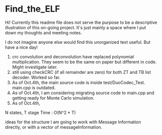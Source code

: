 # Find_the_ELF


Hi! Currently this readme file does not serve the purpose to be a descriptive illustration of this on-going project. It's just mainly a space where I put down my thoughts and meeting notes.

I do not imagine anyone else would find this unorganized text useful. But have a nice day!


1. crc convolution and deconvolution have replaced polynomial multiplication. They seem to be the same on paper but different in code. Might investigate later.
2. still using checkCRC (if all remainder are zero) for both ZT and TB list decoder. Worked so far.
3. As of Oct.4th, the main source code is inside test/DuoCodec_Test. main.cpp is outdated.
4. As of Oct.4th, I am considering migrating source code to main.cpp and getting ready for Monte Carlo simulation.
5. As of Oct.4th, 



N states, T stage
 Time : O(N^2 * T)


ideas for the structure
I am going to work with Message Information directly, or with a vector of messageInformation.



